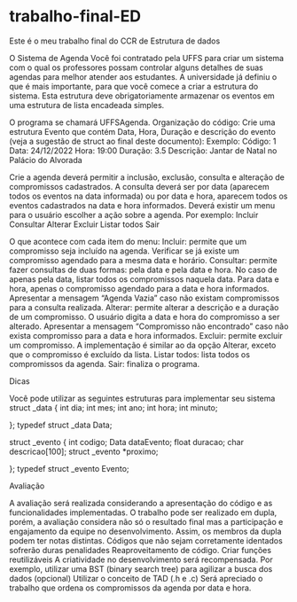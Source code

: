 # trabalho-final-ED
Este é o meu trabalho final do CCR de Estrutura de dados


O Sistema de Agenda
Você foi contratado pela UFFS para criar um sistema com o qual os professores possam controlar alguns detalhes de suas agendas para melhor atender aos estudantes. A universidade já definiu o que é mais importante, para que você comece a criar a estrutura do sistema. Esta estrutura deve obrigatoriamente armazenar os eventos em uma estrutura de lista encadeada simples.

O programa se chamará UFFSAgenda.
Organização do código:
Crie uma estrutura Evento que contém Data, Hora, Duração e descrição do evento (veja a sugestão de struct ao final deste documento):
Exemplo:
Código: 1
Data: 24/12/2022
Hora: 19:00
Duração: 3.5
Descrição: Jantar de Natal no Palácio do Alvorada


Crie a agenda deverá permitir a inclusão, exclusão, consulta e alteração de compromissos cadastrados. A consulta deverá ser por data (aparecem todos os eventos na data informada) ou por data e hora, aparecem todos os eventos cadastrados na data e hora informados. Deverá existir um menu para o usuário escolher a ação sobre a agenda. Por exemplo:
Incluir
Consultar
Alterar
Excluir
Listar todos
Sair

O que acontece com cada item do menu:
Incluir: permite que um compromisso seja incluído na agenda. Verificar se já existe um compromisso agendado para a mesma data e horário. 
Consultar: permite fazer consultas de duas formas: pela data e pela data e hora. No caso de apenas pela data, listar todos os compromissos naquela data. Para data e hora, apenas o compromisso agendado para a data e hora informados. Apresentar a mensagem “Agenda Vazia” caso não existam compromissos para a consulta realizada.
Alterar: permite alterar a descrição e a duração de um compromisso. O usuário digita a data e hora do compromisso a ser alterado. Apresentar a mensagem “Compromisso não encontrado” caso não exista compromisso para a data e hora informados.
Excluir: permite excluir um compromisso. A implementação é similar ao da opção Alterar, exceto que o compromisso é excluído da lista.
Listar todos: lista todos os compromissos da agenda.
Sair: finaliza o programa.


Dicas

Você pode utilizar as seguintes estruturas para implementar seu sistema
struct _data {
   int dia;
   int mes;
   int ano;
   int hora;
   int minuto;


};
typedef struct _data Data;


struct _evento {
   int codigo;
   Data dataEvento;
   float duracao;
   char descricao[100];
   struct _evento *proximo;


};
typedef struct _evento Evento;

Avaliação

A avaliação será realizada considerando a apresentação do código e as funcionalidades implementadas.
O trabalho pode ser realizado em dupla, porém, a avaliação considera não só o resultado final mas a participação e engajamento da equipe no desenvolvimento. Assim, os membros da dupla podem ter notas distintas.
Códigos que não sejam corretamente identados sofrerão duras penalidades
Reaproveitamento de código.
Criar funções reutilizáveis
A criatividade no desenvolvimento será recompensada.
Por exemplo, utilizar uma BST (binary search tree) para agilizar a busca dos dados (opcional)
Utilizar o conceito de TAD (.h e .c)
Será apreciado o trabalho que ordena os compromissos da agenda por data e hora.


